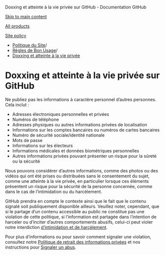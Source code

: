 Doxxing et atteinte à la vie privée sur GitHub - Documentation GitHub

[Skip to main content](#main-content)

[All products](/fr)

[Site policy](/site-policy)

* [Politique du Site](/fr/site-policy)/
* [Règles de Bon Usage](/fr/site-policy/acceptable-use-policies)/
* [Doxxing et atteinte à la vie privée](/fr/site-policy/acceptable-use-policies/github-doxxing-and-invasion-of-privacy)

Doxxing et atteinte à la vie privée sur GitHub
==========

Ne publiez pas les informations à caractère personnel d’autres personnes. Cela inclut :

* Adresses électroniques personnelles et privées
* Numéros de téléphone
* Adresses physiques ou autres informations privées de localisation
* Informations sur les comptes bancaires ou numéros de cartes bancaires
* Numéro de sécurité sociale/identité nationale
* Mots de passe
* Informations sur les électeurs
* Informations médicales et données biométriques personnelles
* Autres informations privées pouvant présenter un risque pour la sûreté ou la sécurité

Nous pouvons considérer d’autres informations, comme des photos ou des vidéos qui ont été prises ou distribuées sans le consentement du sujet, comme une atteinte à la vie privée, en particulier lorsque ces éléments présentent un risque pour la sécurité de la personne concernée, comme dans le cas de l’intimidation ou du harcèlement.

GitHub prendra en compte le contexte ainsi que le fait que le contenu signalé soit publiquement disponible ailleurs. Veuillez noter, cependant, que si le partage d’un contenu accessible au public ne constitue pas une violation de cette politique, si l’information est partagée dans l’intention de harceler ou d’inciter d’autres comportements abusifs, celui-ci peut violer notre interdiction [d’intimidation et de harcèlement](/fr/site-policy/acceptable-use-policies/github-bullying-and-harassment).

Pour plus d’informations ou pour savoir comment signaler une violation, consultez notre [Politique de retrait des informations privées](/fr/site-policy/content-removal-policies/github-private-information-removal-policy) et nos instructions pour [Signaler un abus](/fr/communities/maintaining-your-safety-on-github/reporting-abuse-or-spam).

